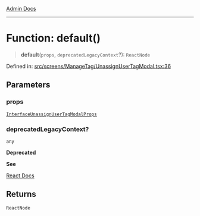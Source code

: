 [Admin Docs](/)

***

# Function: default()

> **default**(`props`, `deprecatedLegacyContext`?): `ReactNode`

Defined in: [src/screens/ManageTag/UnassignUserTagModal.tsx:36](https://github.com/Aad1tya27/talawa-admin/blob/dd4a08e622d0fa38bcf9758a530e8cdf917dbac8/src/screens/ManageTag/UnassignUserTagModal.tsx#L36)

## Parameters

### props

[`InterfaceUnassignUserTagModalProps`](../interfaces/InterfaceUnassignUserTagModalProps.md)

### deprecatedLegacyContext?

`any`

**Deprecated**

**See**

[React Docs](https://legacy.reactjs.org/docs/legacy-context.html#referencing-context-in-lifecycle-methods)

## Returns

`ReactNode`

